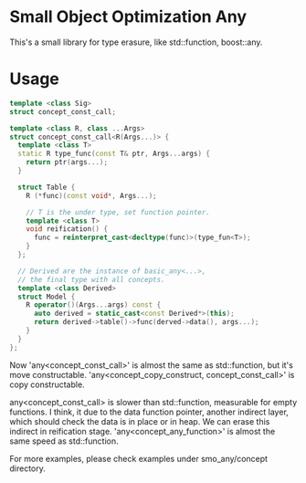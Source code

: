 # Small Object Optimization Any

This's a small library for type erasure, like std::function, boost::any.

# Usage

```c++
template <class Sig>
struct concept_const_call;

template <class R, class ...Args>
struct concept_const_call<R(Args...)> {
  template <class T>
  static R type_func(const T& ptr, Args...args) {
    return ptr(args...);
  }

  struct Table {
    R (*func)(const void*, Args...);

    // T is the under type, set function pointer.
    template <class T>
	void reification() {
	  func = reinterpret_cast<decltype(func)>(type_fun<T>);
	}
  };

  // Derived are the instance of basic_any<...>,
  // the final type with all concepts.
  template <class Derived>
  struct Model {
    R operator()(Args...args) const {
	  auto derived = static_cast<const Derived*>(this);
	  return derived->table()->func(derved->data(), args...);
	}
  }
};
```

Now 'any<concept_const_call<Sig>>' is almost the same as std::function<Sig>, but
it's move constructable. 'any<concept_copy_construct, concept_const_call<Sig>>'
is copy constructable.

any<concept_const_call<Sig>> is slower than std::function<Sig>, measurable for
empty functions. I think, it due to the data function pointer, another indirect
layer, which should check the data is in place or in heap. We can erase this
indirect in reification stage. 'any<concept_any_function<Sig>>' is almost the
same speed as std::function<Sig>.

For more examples, please check examples under smo_any/concept directory.
